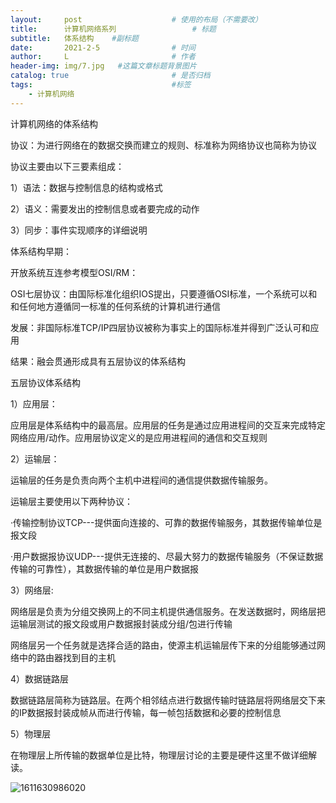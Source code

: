 ```yaml
---
layout:     post   				    # 使用的布局（不需要改）
title:      计算机网络系列 				# 标题 
subtitle:   体系结构    #副标题
date:       2021-2-5 				# 时间
author:     L 						# 作者
header-img: img/7.jpg 	#这篇文章标题背景图片
catalog: true 						# 是否归档
tags:								#标签
    - 计算机网络
---
```

计算机网络的体系结构

协议：为进行网络在的数据交换而建立的规则、标准称为网络协议也简称为协议

协议主要由以下三要素组成：

1）语法：数据与控制信息的结构或格式

2）语义：需要发出的控制信息或者要完成的动作

3）同步：事件实现顺序的详细说明

体系结构早期：

开放系统互连参考模型OSI/RM：

OSI七层协议：由国际标准化组织IOS提出，只要遵循OSI标准，一个系统可以和和任何地方遵循同一标准的任何系统的计算机进行通信 

发展：非国际标准TCP/IP四层协议被称为事实上的国际标准并得到广泛认可和应用

结果：融会贯通形成具有五层协议的体系结构

五层协议体系结构

1）应用层：

应用层是体系结构中的最高层。应用层的任务是通过应用进程间的交互来完成特定网络应用/动作。应用层协议定义的是应用进程间的通信和交互规则

2）运输层：

运输层的任务是负责向两个主机中进程间的通信提供数据传输服务。

运输层主要使用以下两种协议：

·传输控制协议TCP---提供面向连接的、可靠的数据传输服务，其数据传输单位是报文段

·用户数据报协议UDP---提供无连接的、尽最大努力的数据传输服务（不保证数据传输的可靠性），其数据传输的单位是用户数据报

3）网络层:

网络层是负责为分组交换网上的不同主机提供通信服务。在发送数据时，网络层把运输层测试的报文段或用户数据报封装成分组/包进行传输

网络层另一个任务就是选择合适的路由，使源主机运输层传下来的分组能够通过网络中的路由器找到目的主机

4）数据链路层

数据链路层简称为链路层。在两个相邻结点进行数据传输时链路层将网络层交下来的IP数据报封装成帧从而进行传输，每一帧包括数据和必要的控制信息

5）物理层

在物理层上所传输的数据单位是比特，物理层讨论的主要是硬件这里不做详细解读。

 ![1611630986020](//tvax1.sinaimg.cn/large/006O5vizgy1gncpm2etxvj33282aob2b.jpg)

 
